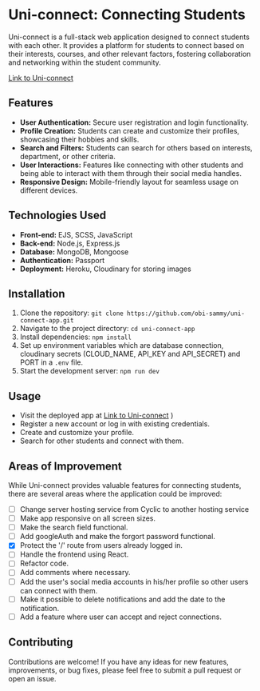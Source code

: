 # Uni-connect: Connecting Students

Uni-connect is a full-stack web application designed to connect students with each other. It provides a platform for students to connect based on their interests, courses, and other relevant factors, fostering collaboration and networking within the student community.

[Link to Uni-connect](https://dull-jade-clam-sock.cyclic.app)


## Features

- **User Authentication:** Secure user registration and login functionality.
- **Profile Creation:** Students can create and customize their profiles, showcasing their hobbies and skills.
- **Search and Filters:** Students can search for others based on interests, department, or other criteria.
- **User Interactions:** Features like connecting with other students and being able to interact with them through their social media handles.
- **Responsive Design:** Mobile-friendly layout for seamless usage on different devices.

## Technologies Used

- **Front-end:** EJS, SCSS, JavaScript
- **Back-end:** Node.js, Express.js
- **Database:** MongoDB, Mongoose
- **Authentication:** Passport
- **Deployment:** Heroku, Cloudinary for storing images

## Installation

1. Clone the repository: `git clone https://github.com/obi-sammy/uni-connect-app.git`
2. Navigate to the project directory: `cd uni-connect-app`
3. Install dependencies: `npm install`
4. Set up environment variables which are database connection, cloudinary secrets (CLOUD_NAME, API_KEY and API_SECRET) and PORT in a `.env` file.
5. Start the development server: `npm run dev`

## Usage

- Visit the deployed app at [Link to Uni-connect](https://dull-jade-clam-sock.cyclic.app)
)
- Register a new account or log in with existing credentials.
- Create and customize your profile.
- Search for other students and connect with them.

## Areas of Improvement

While Uni-connect provides valuable features for connecting students, there are several areas where the application could be improved:

- [ ] Change server hosting service from Cyclic to another hosting service
- [ ] Make app responsive on all screen sizes.
- [ ] Make the search field functional.
- [ ] Add googleAuth and make the forgort password functional.
- [x] Protect the '/' route from users already logged in.
- [ ] Handle the frontend using React.
- [ ] Refactor code.
- [ ] Add comments where necessary.
- [ ] Add the user's social media accounts in his/her profile so other users can connect with them.
- [ ] Make it possible to delete notifications and add the date to the notification.
- [ ] Add a feature where user can accept and reject connections.
## Contributing

Contributions are welcome! If you have any ideas for new features, improvements, or bug fixes, please feel free to submit a pull request or open an issue.
